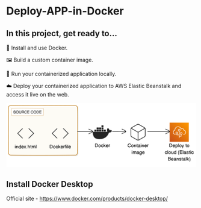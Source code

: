 # Deploy-APP-in-Docker

## In this project, get ready to...

🐳 Install and use Docker.

🖼️ Build a custom container image.

🚢 Run your containerized application locally.

☁️ Deploy your containerized application to AWS Elastic Beanstalk and access it live on the web.

![architecture](architecture-complete.png)


## Install Docker Desktop

Official site - https://www.docker.com/products/docker-desktop/



